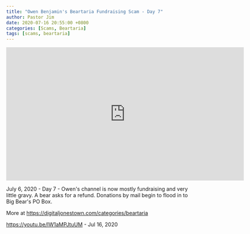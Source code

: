 ```yaml
---
title: "Owen Benjamin's Beartaria Fundraising Scam - Day 7"
author: Pastor Jim
date: 2020-07-16 20:55:00 +0800
categories: [Scams, Beartaria]
tags: [scams, beartaria]
---
```


<iframe width="640" height="360" scrolling="no" frameborder="0" style="border: none;" src="https://www.bitchute.com/embed/LRto1RHsbamO/"></iframe>

July 6, 2020 - Day 7 - Owen's channel is now mostly fundraising and very little gravy. A bear asks for a refund. Donations by mail begin to flood in to Big Bear's PO Box.

More at https://digitaljonestown.com/categories/beartaria

https://youtu.be/IW1aMPJtuUM - Jul 16, 2020